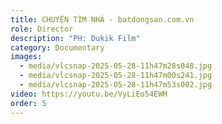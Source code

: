 ```yaml
---
title: CHUYỆN TÌM NHÀ - batdongsan.com.vn
role: Director
description: "PH: Dukik Film"
category: Documentary
images:
  - media/vlcsnap-2025-05-28-11h47m28s048.jpg
  - media/vlcsnap-2025-05-28-11h47m00s241.jpg
  - media/vlcsnap-2025-05-28-11h47m53s002.jpg
video: https://youtu.be/VyLiEo54EWM
order: 5
---
```

